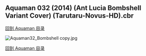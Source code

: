 ## Aquaman 032 (2014) (Ant Lucia Bombshell Variant Cover) (Tarutaru-Novus-HD).cbr


[回到 Aquaman 目录](https://github.com/alicewish/markdown/blob/master/series/Aquaman.md)


![Aquaman32_Bombshell copy.jpg](https://wx1.sinaimg.cn/large/6a9fdecagy1fq32irye5xj21kw2f67wh.jpg)

[回到 Aquaman 目录](https://github.com/alicewish/markdown/blob/master/series/Aquaman.md)

